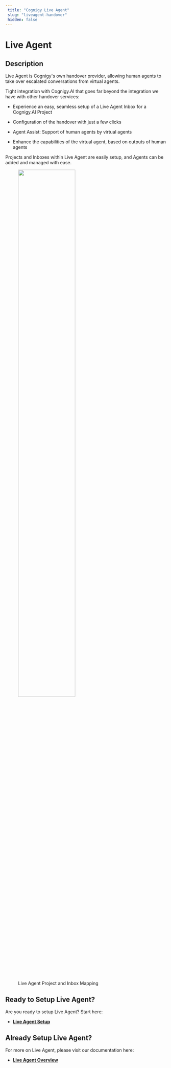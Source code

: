 ```yaml
---
 title: "Cognigy Live Agent" 
 slug: "liveagent-handover" 
 hidden: false 
---
```

# Live Agent

## Description

<div class="divider"></div>

Live Agent is Cognigy's own handover provider, allowing human agents to take over escalated conversations from virtual agents.

Tight integration with Cognigy.AI that goes far beyond the integration we have with other handover services:

- Experience an easy, seamless setup of a Live Agent Inbox for a Cognigy.AI Project
    
- Configuration of the handover with just a few clicks

- Agent Assist: Support of human agents by virtual agents
    
- Enhance the capabilities of the virtual agent, based on outputs of human agents

Projects and Inboxes within Live Agent are easily setup, and Agents can be added and managed with ease.

<figure>
  <img class="image-center" src="{{config.site_url}}live-agent/images/la-diagram-mapping.PNG" width="65%" />
  <figcaption>Live Agent Project and Inbox Mapping</figcaption>
</figure>

## Ready to Setup Live Agent?
<div class="divider"></div>
Are you ready to setup Live Agent? Start here:

- [**Live Agent Setup**]({{config.site_url}}ai/handover-providers/live-agent-setup/live-agent-setup-introduction/)

## Already Setup Live Agent?
<div class="divider"></div>
For more on Live Agent, please visit our documentation here: 

- [**Live Agent Overview**]({{config.site_url}}live-agent/overview/)